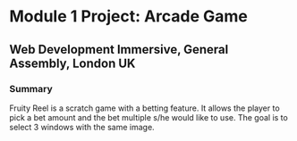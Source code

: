 # **Module 1 Project: Arcade Game**
## Web Development Immersive, General Assembly, London UK


### Summary
Fruity Reel is a scratch game with a betting feature. It allows the player to
pick a bet amount and the bet multiple s/he would like to use. The goal is to
select 3 windows with the same image. 
